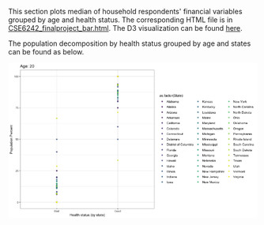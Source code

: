 This section plots median of household respondents' financial variables grouped by age and health status.
The corresponding HTML file is in [CSE6242_finalproject_bar.html](https://github.com/shuangke/CSE6242FinalProject/blob/master/CODE/Barplot/CSE6242_finalproject_bar.html). The D3 visualization can be found [here](https://sahil-dhingra.github.io/barplot/).


The population decomposition by health status grouped by age and states can be found as below.

![Alt Text](https://github.com/shuangke/CSE6242FinalProject/blob/master/CODE/Barplot/region_age_health_percent2.gif)

